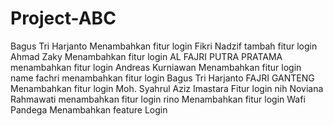 # Project-ABC

Bagus Tri Harjanto Menambahkan fitur login
Fikri Nadzif tambah fitur login
Ahmad Zaky Menambahkan fitur login
AL FAJRI PUTRA PRATAMA menambahkan fitur login
Andreas Kurniawan
Menambahkan fitur login
name fachri
menambahkan fitur login
Bagus Tri Harjanto
FAJRI GANTENG
Menambahkan fitur login
Moh. Syahrul Aziz Imastara
Fitur login nih
Noviana Rahmawati
menambahkan fitur login
rino
Menambahkan fitur login
Wafi Pandega
Menambahkan feature Login
